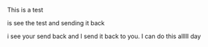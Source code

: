 This is a test

is see the test and sending it back

i see your send back and I send it back to you.
I can do this alllll day